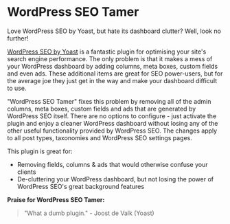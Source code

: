 WordPress SEO Tamer
===================

Love WordPress SEO by Yoast, but hate its dashboard clutter? Well, look no further!

[WordPress SEO by Yoast](https://wordpress.org/plugins/wordpress-seo/) is a fantastic plugin for optimising your site's search engine performance. The only problem is that it makes a mess of your WordPress dashboard by adding columns, meta boxes, custom fields and even ads. These additional items are great for SEO power-users, but for the average joe they just get in the way and make your dashboard difficult to use.

"WordPress SEO Tamer" fixes this problem by removing all of the admin columns, meta boxes, custom fields and ads that are generated by WordPress SEO itself. There are no options to configure - just activate the plugin and enjoy a cleaner WordPress dashboard without losing any of the other useful functionality provided by WordPress SEO. The changes apply to all post types, taxonomies and WordPress SEO settings pages.

This plugin is great for:

* Removing fields, columns & ads that would otherwise confuse your clients
* De-cluttering your WordPress dashboard, but not losing the power of WordPress SEO's great background features

**Praise for WordPress SEO Tamer:**
> "What a dumb plugin." - Joost de Valk (Yoast)
